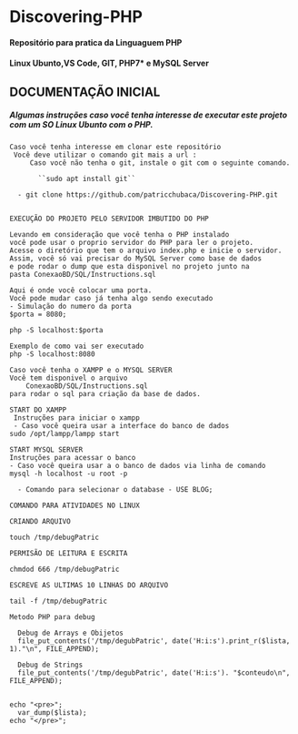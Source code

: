 # Discovering-PHP

#### Repositório para pratica da Linguaguem PHP

#### Linux Ubunto,VS Code, GIT, PHP7* e MySQL Server


## DOCUMENTAÇÃO INICIAL   

##### Algumas instruções caso você tenha interesse de executar este projeto com um SO Linux Ubunto com o PHP. 

	Caso você tenha interesse em clonar este repositório
	 Você deve utilizar o comando git mais a url :
	 	 Caso você não tenha o git, instale o git com o seguinte comando. 
		 
		   ``sudo apt install git``

 	  - git clone https://github.com/patricchubaca/Discovering-PHP.git 
 	
	
	EXECUÇÃO DO PROJETO PELO SERVIDOR IMBUTIDO DO PHP 
	
	Levando em consideração que você tenha o PHP instalado 
	você pode usar o proprio servidor do PHP para ler o projeto.
	Acesse o diretório que tem o arquivo index.php e inicie o servidor.
	Assim, você só vai precisar do MySQL Server como base de dados
    e pode rodar o dump que esta disponivel no projeto junto na
	pasta ConexaoBD/SQL/Instructions.sql
	
	Aqui é onde você colocar uma porta.
	Você pode mudar caso já tenha algo sendo executado 
	- Simulação do numero da porta
	$porta = 8080;
	  
	php -S localhost:$porta 	
	  
	Exemplo de como vai ser executado
    php -S localhost:8080	
	    
    Caso você tenha o XAMPP e o MYSQL SERVER  
	Você tem disponivel o arquivo 	
		ConexaoBD/SQL/Instructions.sql 
	para rodar o sql para criação da base de dados.

	START DO XAMPP 
	 Instruções para iniciar o xampp
	 - Caso você queira usar a interface do banco de dados
	sudo /opt/lampp/lampp start
	
	START MYSQL SERVER 
    Instruções para acessar o banco
	- Caso você queira usar a o banco de dados via linha de comando
	mysql -h localhost -u root -p

	  - Comando para selecionar o database - USE BLOG;

    COMANDO PARA ATIVIDADES NO LINUX  

    CRIANDO ARQUIVO 
	
	touch /tmp/debugPatric
	
	PERMISÃO DE LEITURA E ESCRITA

	chmdod 666 /tmp/debugPatric

	ESCREVE AS ULTIMAS 10 LINHAS DO ARQUIVO 

	tail -f /tmp/debugPatric

	Metodo PHP para debug 
	
	  Debug de Arrays e Obijetos 
	  file_put_contents('/tmp/degubPatric', date('H:i:s').print_r($lista, 1)."\n", FILE_APPEND);
	  
	  Debug de Strings 			
	  file_put_contents('/tmp/degubPatric', date('H:i:s'). "$conteudo\n", FILE_APPEND);


	echo "<pre>";
	  var_dump($lista);
	echo "</pre>";



